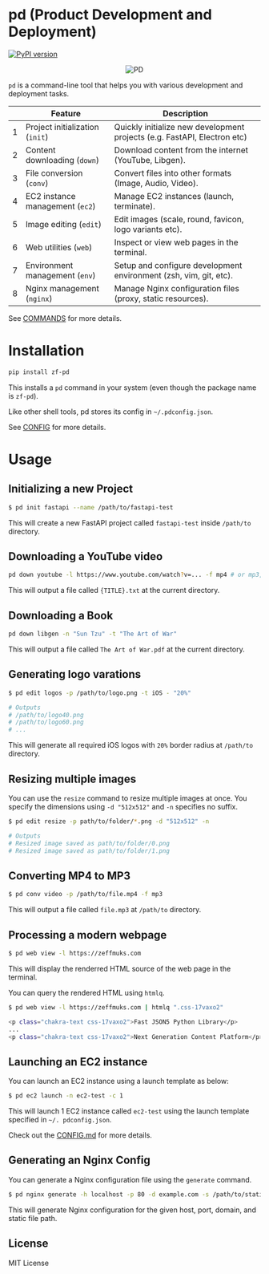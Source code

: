# pd (Product Development and Deployment)

[![PyPI version](https://badge.fury.io/py/zf-pd.svg)](https://badge.fury.io/py/zf-pd)

<p align="center">
  <img src="https://zf-static.s3.us-west-1.amazonaws.com/pd-logo128.png" alt="PD"/>
</p>


`pd` is a command-line tool that helps you with various development and deployment tasks.

|     | Feature                         | Description                                                              |
| --- | ------------------------------- | ------------------------------------------------------------------------ |
| 1   | Project initialization (`init`) | Quickly initialize new development projects (e.g. FastAPI, Electron etc) |
| 2   | Content downloading (`down`)    | Download content from the internet (YouTube, Libgen).                    |
| 3   | File conversion (`conv`)        | Convert files into other formats (Image, Audio, Video).                  |
| 4   | EC2 instance management (`ec2`) | Manage EC2 instances (launch, terminate).                                |
| 5   | Image editing (`edit`)          | Edit images (scale, round, favicon, logo variants etc).                  |
| 6   | Web utilities (`web`)           | Inspect or view web pages in the terminal.                               |
| 7   | Environment management (`env`)  | Setup and configure development environment (zsh, vim, git, etc).        |
| 8   | Nginx management (`nginx`)      | Manage Nginx configuration files (proxy, static resources).              |

See [COMMANDS](./COMMANDS.md) for more details.

# Installation

```bash
pip install zf-pd
```

This installs a `pd` command in your system (even though the package name is `zf-pd`).

Like other shell tools, pd stores its config in `~/.pdconfig.json`.

See [CONFIG](./CONFIG.md) for more details.

# Usage

## Initializing a new Project

```bash
$ pd init fastapi --name /path/to/fastapi-test
```

This will create a new FastAPI project called `fastapi-test` inside `/path/to` directory.

## Downloading a YouTube video

```bash
pd down youtube -l https://www.youtube.com/watch?v=... -f mp4 # or mp3, text etc
```

This will output a file called `{TITLE}.txt` at the current directory.

## Downloading a Book

```bash
pd down libgen -n "Sun Tzu" -t "The Art of War"
```

This will output a file called `The Art of War.pdf` at the current directory.

## Generating logo varations

```bash
$ pd edit logos -p /path/to/logo.png -t iOS - "20%"

# Outputs
# /path/to/logo40.png
# /path/to/logo60.png
# ...
```

This will generate all required iOS logos with `20%` border radius at `/path/to` directory.

## Resizing multiple images

You can use the `resize` command to resize multiple images at once. You specify the dimensions using `-d "512x512"` and
`-n` specifies no suffix.

```bash
$ pd edit resize -p path/to/folder/*.png -d "512x512" -n

# Outputs
# Resized image saved as path/to/folder/0.png
# Resized image saved as path/to/folder/1.png
```

## Converting MP4 to MP3

```bash
$ pd conv video -p /path/to/file.mp4 -f mp3
```

This will output a file called `file.mp3` at `/path/to` directory.

## Processing a modern webpage

```bash
$ pd web view -l https://zeffmuks.com
```

This will display the renderred HTML source of the web page in the terminal.

You can query the rendered HTML using `htmlq`.

```bash
$ pd web view -l https://zeffmuks.com | htmlq ".css-17vaxo2"

<p class="chakra-text css-17vaxo2">Fast JSON5 Python Library</p>
...
<p class="chakra-text css-17vaxo2">Next Generation Content Platform</p>
```

## Launching an EC2 instance

You can launch an EC2 instance using a launch template as below:

```bash
$ pd ec2 launch -n ec2-test -c 1
````

This will launch 1 EC2 instance called `ec2-test` using the launch template specified in `~/.
pdconfig.json`.

Check out the [CONFIG.md](./CONFIG.MD) for more details.

## Generating an Nginx Config

You can generate a Nginx configuration file using the `generate` command.

```bash
$ pd nginx generate -h localhost -p 80 -d example.com -s /path/to/static
```

This will generate Nginx configuration for the given host, port, domain, and static file path.

## License

MIT License

